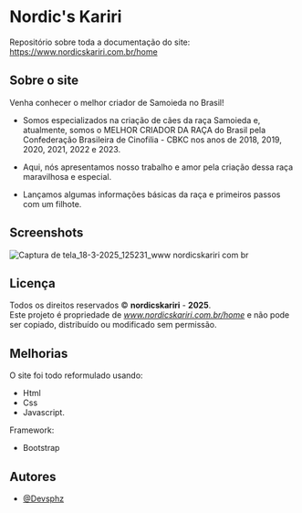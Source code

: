 
# Nordic's Kariri

Repositório sobre toda a documentação do site: https://www.nordicskariri.com.br/home


## Sobre o site
Venha conhecer o melhor criador de Samoieda no Brasil!

- Somos especializados na criação de cães da raça Samoieda e, atualmente, somos o MELHOR CRIADOR DA RAÇA do Brasil pela Confederação Brasileira de Cinofilia - CBKC nos anos de 2018, 2019, 2020, 2021, 2022 e 2023. 

- Aqui, nós apresentamos nosso trabalho e amor pela criação dessa raça maravilhosa e especial.

- Lançamos algumas informações básicas da raça e primeiros passos com um filhote. 


## Screenshots

![Captura de tela_18-3-2025_125231_www nordicskariri com br](https://github.com/user-attachments/assets/b903f547-f531-4f34-acca-3f444ffa6a12)



## Licença

Todos os direitos reservados © **nordicskariri** - **2025**.  
Este projeto é propriedade de *www.nordicskariri.com.br/home* e não pode ser copiado, distribuído ou modificado sem permissão.



## Melhorias

O site foi todo reformulado usando: 
- Html 
- Css
- Javascript.

Framework:
- Bootstrap


## Autores

- [@Devsphz](https://github.com/devsphz)



